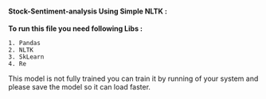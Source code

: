 #### Stock-Sentiment-analysis Using Simple NLTK :

**To run this file you need following Libs :**

   ``` 
1. Pandas
2. NLTK
3. SkLearn
4. Re
   ```
This model is not fully trained you can train it by running of your system and please save the model so it can load faster.
